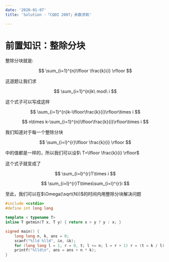 ```yaml
---
date: '2020-01-07'
title: 'Solution -「CQOI 2007」余数求和'

---
```


# 前置知识：整除分块

整除分块就是:

$$
\sum_{i=1}^{n}\lfloor \frac{k}{i} \rfloor
$$

这道题让我们求

$$
\sum_{i=1}^{n}k\ mod\ i
$$

这个式子可以写成这样

$$
\sum_{i=1}^{n}k-\lfloor\frac{k}{i}\rfloor\times i
$$

$$
n\times k-\sum_{i=1}^{n}\lfloor\frac{k}{i}\rfloor\times i 
$$

我们知道对于每一个整除分块

$$
\sum_{i=l}^{r}\lfloor \frac{k}{i} \rfloor
$$

中的值都是一样的，所以我们可以设$\ T=\lfloor \frac{k}{i} \rfloor$

这个式子就变成了

$$
\sum_{i=l}^{r}T\times i
$$

$$
\sum_{i=l}^{r}T\times\sum_{i=l}^{r}i
$$

至此，我们可以在$\Omega(\sqrt{N})$的时间内用整除分块解决问题

```cpp
#include <cstdio>
#define int long long

template < typename T>
inline T getmin(T x, T y) { return x > y ? y : x; }

signed main() {
	long long n, k, ans = 0;
	scanf("%lld %lld", &n, &k);
	for (long long l = 1, r = 0, t; l <= n; l = r + 1) r = (t = k / l) ? getmin(k / t, n) : n, ans -= t * (r - l + 1) * (l + r) >> 1;
	printf("%lld\n", ans = ans + n * k);
}
```
